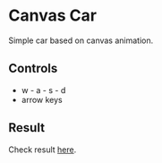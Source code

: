 # Canvas Car
Simple car based on canvas animation. 

## Controls
- w - a - s - d
- arrow keys

## Result
Check result [here](https://canvascar.netlify.app/).
